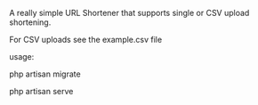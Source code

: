 A really simple URL Shortener that supports single or CSV upload shortening.

For CSV uploads see the example.csv file

usage:

php artisan migrate

php artisan serve